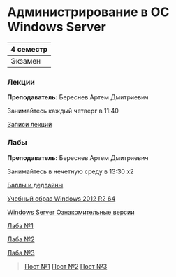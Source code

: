 # Администрирование в ОС Windows Server

|4 семестр|
|---|
|Экзамен|

### Лекции

**Преподаватель:** 	Береснев Артем Дмитриевич

Занимайтесь каждый четверг в 11:40

[Записи лекций](https://www.youtube.com/playlist?list=PLj7ewET2KEJyfxT-GV3D2QbY81Eo-KDY8)


### Лабы

**Преподаватель:** Береснев Артем Дмитриевич

Занимайтесь в нечетную среду в 13:30 x2

[Баллы и дедлайны](https://drive.google.com/file/d/1usB7hX8CUYi5F8R-5oPx7XRf_g9Ia3sb/view?usp=sharing)

[Учебный образ Windows 2012 R2 64](https://t.me/ITSMDao/82)

[Windows Server Ознакомительные версии](https://www.microsoft.com/ru-ru/evalcenter/evaluate-windows-server)

[Лаба №1](../Files/WindowsServer/awin%20%231.docx)

[Лаба №2](../Files/WindowsServer/awin%20%232.docx)

[Лаба №3](../Files/WindowsServer/awin%20%233.docx)

> [Пост №1](https://t.me/ITSMDao/193) [Пост №2](https://t.me/ITSMDao/195) [Пост №3](https://t.me/ITSMDao/211) 
